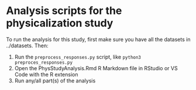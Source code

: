 # Analysis scripts for the physicalization study

To run the analysis for this study, first make sure you have all the datasets in
../datasets. Then:

1. Run the `preprocess_responses.py` script, like `python3 preproces_responses.py`
2. Open the PhysStudyAnalysis.Rmd R Markdown file in RStudio or VS Code with the
   R extension
3. Run any/all part(s) of the analysis